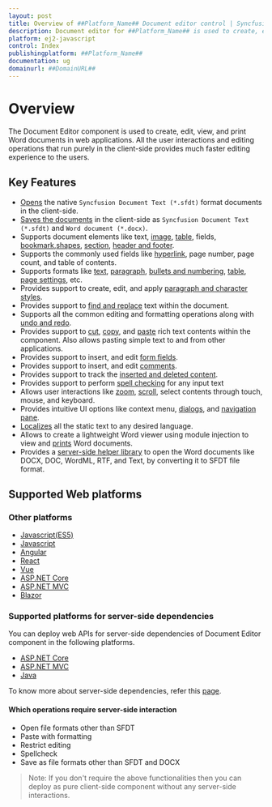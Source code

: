 ```yaml
---
layout: post
title: Overview of ##Platform_Name## Document editor control | Syncfusion
description: Document editor for ##Platform_Name## is used to create, edit, view and print word documents.
platform: ej2-javascript
control: Index 
publishingplatform: ##Platform_Name##
documentation: ug
domainurl: ##DomainURL##
---
```


# Overview

The Document Editor component is used to create, edit, view, and print Word documents in web applications. All the user interactions and editing operations that run purely in the client-side provides much faster editing experience to the users.

## Key Features

* [Opens](../document-editor/import) the native `Syncfusion Document Text (*.sfdt)` format documents in the client-side.
* [Saves the documents](../document-editor/export) in the client-side as `Syncfusion Document Text (*.sfdt)` and `Word document (*.docx)`.
* Supports document elements like text, [image](../document-editor/image), [table](../document-editor/table), fields, [bookmark](../document-editor/bookmark),[shapes](../document-editor/shapes), [section](../document-editor/section-format), [header and footer](../document-editor/header-footer).
* Supports the commonly used fields like [hyperlink](../document-editor/link), page number, page count, and table of contents.
* Supports formats like [text](../document-editor/text-format), [paragraph](../document-editor/paragraph-format), [bullets and numbering](../document-editor/list-format), [table](../document-editor/table-format), [page settings](../document-editor/section-format), etc.
* Provides support to create, edit, and apply [paragraph and character styles](../document-editor/styles).
* Provides support to [find and replace](../document-editor/find-and-replace) text within the document.
* Supports all the common editing and formatting operations along with [undo and redo](../document-editor/history).
* Provides support to [cut](../document-editor/clipboard#cut), [copy](../document-editor/clipboard#copy), and [paste](../document-editor/clipboard#paste) rich text contents within the component. Also allows pasting simple text to and from other applications.
* Provides support to insert, and edit [form fields](../document-editor/form-fields).
* Provides support to insert, and edit [comments](../document-editor/comments).
* Provides support to track the [inserted and deleted content](../document-editor/track-changes).
* Provides support to perform [spell checking](../document-editor/spell-check) for any input text
* Allows user interactions like [zoom](../document-editor/scrolling-zooming#zooming), [scroll](../document-editor/scrolling-zooming), select contents through touch, mouse, and keyboard.
* Provides intuitive UI options like context menu, [dialogs](../document-editor/dialog), and [navigation pane](../document-editor/find-and-replace#options-pane).
* [Localizes](../document-editor/global-local) all the static text to any desired language.
* Allows to create a lightweight Word viewer using module injection to view and [prints](../document-editor/print) Word documents.
* Provides a [server-side helper library](../document-editor/web-services-overview) to open the Word documents like DOCX, DOC, WordML, RTF, and Text, by converting it to SFDT file format.

## Supported Web platforms

### Other platforms

* [Javascript(ES5)](https://ej2.syncfusion.com/javascript/documentation/document-editor/getting-started/)
* [Javascript](https://ej2.syncfusion.com/documentation/document-editor/getting-started/)
* [Angular](https://ej2.syncfusion.com/angular/documentation/document-editor/getting-started/)
* [React](https://ej2.syncfusion.com/react/documentation/document-editor/getting-started/)
* [Vue](https://ej2.syncfusion.com/vue/documentation/document-editor/getting-started/)
* [ASP.NET Core](https://ej2.syncfusion.com/aspnetcore/documentation/document-editor/getting-started-core/)
* [ASP.NET MVC](https://ej2.syncfusion.com/aspnetmvc/documentation/document-editor/getting-started/)
* [Blazor](https://blazor.syncfusion.com/documentation/document-editor/getting-started/server-side-application/)

### Supported platforms for server-side dependencies

You can deploy web APIs for server-side dependencies of Document Editor component in the following platforms.

* [ASP.NET Core](../document-editor/web-services/core)
* [ASP.NET MVC](../document-editor/web-services/mvc)
* [Java](../document-editor/web-services/java)

To know more about server-side dependencies, refer this [page](../document-editor/web-services-overview).

#### Which operations require server-side interaction

* Open file formats other than SFDT
* Paste with formatting
* Restrict editing
* Spellcheck
* Save as file formats other than SFDT and DOCX

>Note: If you don't require the above functionalities then you can deploy as pure client-side component without any server-side interactions.
